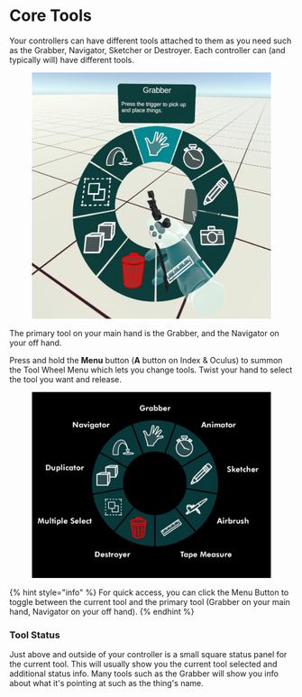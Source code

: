 # Core Tools

Your controllers can have different tools attached to them as you need such as the Grabber, Navigator, Sketcher or Destroyer. Each controller can (and typically will) have different tools.

<figure><img src="../../.gitbook/assets/DUMMY 2023-02-14 17-38-07.jpg" alt=""><figcaption></figcaption></figure>

The primary tool on your main hand is the Grabber, and the Navigator on your off hand.

Press and hold the **Menu** button (**A** button on Index & Oculus) to summon the Tool Wheel Menu which lets you change tools. Twist your hand to select the tool you want and release.

<figure><img src="../../.gitbook/assets/image.png" alt=""><figcaption></figcaption></figure>

{% hint style="info" %}
For quick access, you can click the Menu Button to toggle between the current tool and the primary tool (Grabber on your main hand, Navigator on your off hand).
{% endhint %}

### Tool Status

Just above and outside of your controller is a small square status panel for the current tool. This will usually show you the current tool selected and additional status info. Many tools such as the Grabber will show you info about what it's pointing at such as the thing's name.
